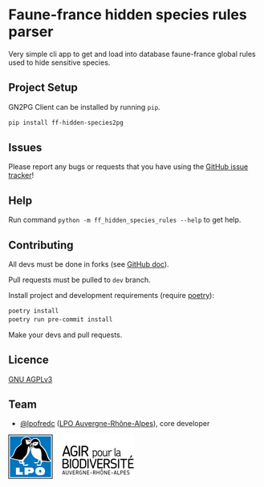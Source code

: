 # Faune-france hidden species rules parser

Very simple cli app to get and load into database faune-france global rules used to hide sensitive species.

## Project Setup

GN2PG Client can be installed by running `pip`.

```bash
pip install ff-hidden-species2pg
```

## Issues

Please report any bugs or requests that you have using the [GitHub issue tracker](https://github.com/lpoaura/faune-france-global-sensitivity-rules-parser/issues)!

## Help

Run command `python -m ff_hidden_species_rules --help` to get help.

## Contributing

All devs must be done in forks (see [GitHub doc](https://docs.github.com/en/get-started/quickstart/fork-a-repo)).

Pull requests must be pulled to `dev` branch.

Install project and development requirements (require [poetry](https://python-poetry.org/)):

```bash
poetry install
poetry run pre-commit install
```

Make your devs and pull requests.

## Licence

[GNU AGPLv3](https://www.gnu.org/licenses/gpl.html)

## Team

- [@lpofredc](https://github.com/lpofredc/) ([LPO Auvergne-Rhône-Alpes](https://github.com/lpoaura/)), core developer


![Logo LPOAuRA](https://raw.githubusercontent.com/lpoaura/biodivsport-widget/master/images/LPO_AuRA_l250px.png)
